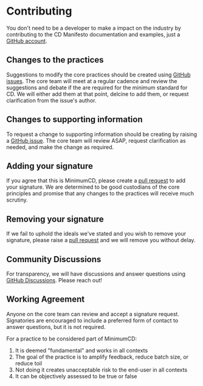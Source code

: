 # Contributing

You don't need to be a developer to make a impact on the industry by contributing to the CD Manifesto documentation and
examples, just a [GitHub account](https://github.com/).

## Changes to the practices

Suggestions to modify the core practices should be created using [GitHub issues](https://github.com/Minimum-CD/cd-manifesto/issues/new/choose). The core team will meet at a regular
cadence and review the suggestions and debate if the are required for the minimum standard for CD. We will either add
them at that point, delcine to add them, or request clarification from the issue's author.

## Changes to supporting information

To request a change to supporting information should be creating by raising a [GitHub
issue](https://github.com/Minimum-CD/cd-manifesto/issues/new/choose). The core team will review ASAP, request
clarification as needed, and make the change as required.

## Adding your signature

If you agree that this is MinimumCD, please create a [pull request](https://help.github.com/articles/creating-a-pull-request-from-a-fork/) to add your signature. We are determined to be good
custodians of the core principles and promise that any changes to the practices will receive much scrutiny.

## Removing your signature

If we fail to uphold the ideals we've stated and you wish to remove your signature, please raise a [pull request](https://help.github.com/articles/creating-a-pull-request-from-a-fork/) and we
will remove you without delay. 

## Community Discussions

For transparency, we will have discussions and answer questions using [GitHub
Discussions](https://github.com/Minimum-CD/cd-manifesto/discussions). Please reach out!

## Working Agreement

Anyone on the core team can review and accept a signature request. Signatories are encouraged to include a preferred form of contact to answer questions, but it is not required.

For a practice to be considered part of MinimumCD:

1. It is deemed "fundamental" and works in all contexts
2. The goal of the practice is to amplify feedback, reduce batch size, or reduce toil
3. Not doing it creates unacceptable risk to the end-user in all contexts
4. It can be objectively assessed to be true or false
